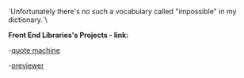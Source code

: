 \`Unfortunately there's no such a vocabulary called "impossible" in my dictionary.`\

**Front End Libraries's Projects - link:**

-[quote machine](https://a331998513.github.io/practice/quote_machine/)

-[previewer](https://a331998513.github.io/practice/previewer/)
